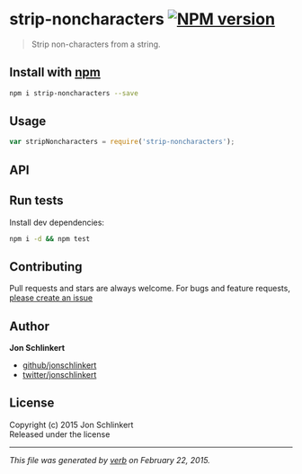 # strip-noncharacters [![NPM version](https://badge.fury.io/js/strip-noncharacters.svg)](http://badge.fury.io/js/strip-noncharacters)

> Strip non-characters from a string.

## Install with [npm](npmjs.org)

```bash
npm i strip-noncharacters --save
```

## Usage

```js
var stripNoncharacters = require('strip-noncharacters');
```

## API



## Run tests

Install dev dependencies:

```bash
npm i -d && npm test
```

## Contributing
Pull requests and stars are always welcome. For bugs and feature requests, [please create an issue](https://github.com/jonschlinkert/strip-noncharacters/issues)

## Author

**Jon Schlinkert**
 
+ [github/jonschlinkert](https://github.com/jonschlinkert)
+ [twitter/jonschlinkert](http://twitter.com/jonschlinkert) 

## License
Copyright (c) 2015 Jon Schlinkert  
Released under the  license

***

_This file was generated by [verb](https://github.com/assemble/verb) on February 22, 2015._